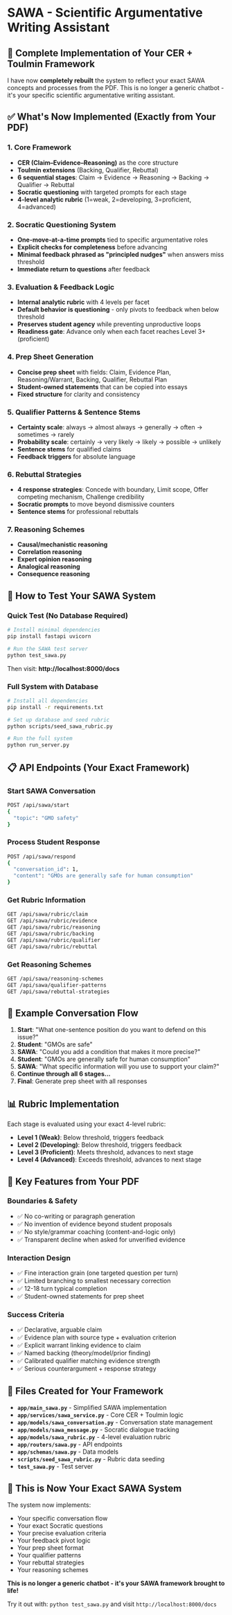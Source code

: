 # SAWA - Scientific Argumentative Writing Assistant

## 🎯 **Complete Implementation of Your CER + Toulmin Framework**

I have now **completely rebuilt** the system to reflect your exact SAWA concepts and processes from the PDF. This is no longer a generic chatbot - it's your specific scientific argumentative writing assistant.

## ✅ **What's Now Implemented (Exactly from Your PDF)**

### **1. Core Framework**
- **CER (Claim–Evidence–Reasoning)** as the core structure
- **Toulmin extensions** (Backing, Qualifier, Rebuttal)
- **6 sequential stages**: Claim → Evidence → Reasoning → Backing → Qualifier → Rebuttal
- **Socratic questioning** with targeted prompts for each stage
- **4-level analytic rubric** (1=weak, 2=developing, 3=proficient, 4=advanced)

### **2. Socratic Questioning System**
- **One-move-at-a-time prompts** tied to specific argumentative roles
- **Explicit checks for completeness** before advancing
- **Minimal feedback phrased as "principled nudges"** when answers miss threshold
- **Immediate return to questions** after feedback

### **3. Evaluation & Feedback Logic**
- **Internal analytic rubric** with 4 levels per facet
- **Default behavior is questioning** - only pivots to feedback when below threshold
- **Preserves student agency** while preventing unproductive loops
- **Readiness gate**: Advance only when each facet reaches Level 3+ (proficient)

### **4. Prep Sheet Generation**
- **Concise prep sheet** with fields: Claim, Evidence Plan, Reasoning/Warrant, Backing, Qualifier, Rebuttal Plan
- **Student-owned statements** that can be copied into essays
- **Fixed structure** for clarity and consistency

### **5. Qualifier Patterns & Sentence Stems**
- **Certainty scale**: always → almost always → generally → often → sometimes → rarely
- **Probability scale**: certainly → very likely → likely → possible → unlikely
- **Sentence stems** for qualified claims
- **Feedback triggers** for absolute language

### **6. Rebuttal Strategies**
- **4 response strategies**: Concede with boundary, Limit scope, Offer competing mechanism, Challenge credibility
- **Socratic prompts** to move beyond dismissive counters
- **Sentence stems** for professional rebuttals

### **7. Reasoning Schemes**
- **Causal/mechanistic reasoning**
- **Correlation reasoning**
- **Expert opinion reasoning**
- **Analogical reasoning**
- **Consequence reasoning**

## 🚀 **How to Test Your SAWA System**

### **Quick Test (No Database Required)**
```bash
# Install minimal dependencies
pip install fastapi uvicorn

# Run the SAWA test server
python test_sawa.py
```

Then visit: **http://localhost:8000/docs**

### **Full System with Database**
```bash
# Install all dependencies
pip install -r requirements.txt

# Set up database and seed rubric
python scripts/seed_sawa_rubric.py

# Run the full system
python run_server.py
```

## 📋 **API Endpoints (Your Exact Framework)**

### **Start SAWA Conversation**
```bash
POST /api/sawa/start
{
  "topic": "GMO safety"
}
```

### **Process Student Response**
```bash
POST /api/sawa/respond
{
  "conversation_id": 1,
  "content": "GMOs are generally safe for human consumption"
}
```

### **Get Rubric Information**
```bash
GET /api/sawa/rubric/claim
GET /api/sawa/rubric/evidence
GET /api/sawa/rubric/reasoning
GET /api/sawa/rubric/backing
GET /api/sawa/rubric/qualifier
GET /api/sawa/rubric/rebuttal
```

### **Get Reasoning Schemes**
```bash
GET /api/sawa/reasoning-schemes
GET /api/sawa/qualifier-patterns
GET /api/sawa/rebuttal-strategies
```

## 🔄 **Example Conversation Flow**

1. **Start**: "What one-sentence position do you want to defend on this issue?"
2. **Student**: "GMOs are safe"
3. **SAWA**: "Could you add a condition that makes it more precise?"
4. **Student**: "GMOs are generally safe for human consumption"
5. **SAWA**: "What specific information will you use to support your claim?"
6. **Continue through all 6 stages...**
7. **Final**: Generate prep sheet with all responses

## 📊 **Rubric Implementation**

Each stage is evaluated using your exact 4-level rubric:

- **Level 1 (Weak)**: Below threshold, triggers feedback
- **Level 2 (Developing)**: Below threshold, triggers feedback  
- **Level 3 (Proficient)**: Meets threshold, advances to next stage
- **Level 4 (Advanced)**: Exceeds threshold, advances to next stage

## 🎯 **Key Features from Your PDF**

### **Boundaries & Safety**
- ✅ No co-writing or paragraph generation
- ✅ No invention of evidence beyond student proposals
- ✅ No style/grammar coaching (content-and-logic only)
- ✅ Transparent decline when asked for unverified evidence

### **Interaction Design**
- ✅ Fine interaction grain (one targeted question per turn)
- ✅ Limited branching to smallest necessary correction
- ✅ 12-18 turn typical completion
- ✅ Student-owned statements for prep sheet

### **Success Criteria**
- ✅ Declarative, arguable claim
- ✅ Evidence plan with source type + evaluation criterion
- ✅ Explicit warrant linking evidence to claim
- ✅ Named backing (theory/model/prior finding)
- ✅ Calibrated qualifier matching evidence strength
- ✅ Serious counterargument + response strategy

## 🔧 **Files Created for Your Framework**

- **`app/main_sawa.py`** - Simplified SAWA implementation
- **`app/services/sawa_service.py`** - Core CER + Toulmin logic
- **`app/models/sawa_conversation.py`** - Conversation state management
- **`app/models/sawa_message.py`** - Socratic dialogue tracking
- **`app/models/sawa_rubric.py`** - 4-level evaluation rubric
- **`app/routers/sawa.py`** - API endpoints
- **`app/schemas/sawa.py`** - Data models
- **`scripts/seed_sawa_rubric.py`** - Rubric data seeding
- **`test_sawa.py`** - Test server

## 🎉 **This is Now Your Exact SAWA System**

The system now implements:
- Your specific conversation flow
- Your exact Socratic questions
- Your precise evaluation criteria
- Your feedback pivot logic
- Your prep sheet format
- Your qualifier patterns
- Your rebuttal strategies
- Your reasoning schemes

**This is no longer a generic chatbot - it's your SAWA framework brought to life!**

Try it out with: `python test_sawa.py` and visit `http://localhost:8000/docs`
